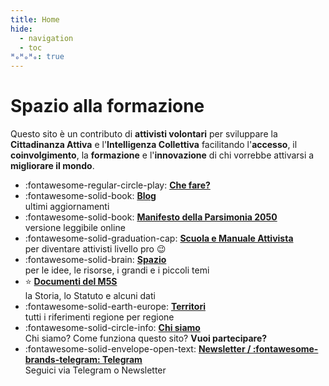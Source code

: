 ```yaml
---
title: Home
hide:
  - navigation
  - toc
ᴴₒᴴₒᴴₒ: true
---
```

# Spazio alla formazione

Questo sito è un contributo di **attivisti volontari** per sviluppare la **Cittadinanza Attiva** e l'**Intelligenza Collettiva** facilitando l'**accesso**, il **coinvolgimento**, la **formazione** e l'**innovazione** di chi vorrebbe attivarsi a **migliorare il mondo**.

<div class="grid cards" markdown>

- :fontawesome-regular-circle-play: **[Che fare?](partecipazione.md)**  
- :fontawesome-solid-book: **[Blog](blog/index.md)**  
ultimi aggiornamenti
- :fontawesome-solid-book: **[Manifesto della Parsimonia 2050](spazio/idee/manifesto-parsimonia.md)**    
versione leggibile online
- :fontawesome-solid-graduation-cap: **[Scuola e Manuale Attivista](scuola/index.md)**  
per diventare attivisti livello pro :wink:
- :fontawesome-solid-brain: **[Spazio](spazio/index.md)**  
per le idee, le risorse, i grandi e i piccoli temi
- :star: **[Documenti del M5S](m5s/index.md)**  
la Storia, lo Statuto e alcuni dati
- :fontawesome-solid-earth-europe: **[Territori](m5s/territori/index.md)**  
tutti i riferimenti regione per regione
- :fontawesome-solid-circle-info: **[Chi siamo](info.md)**  
Chi siamo? Come funziona questo sito? **Vuoi partecipare?**
- :fontawesome-solid-envelope-open-text: **[Newsletter / :fontawesome-brands-telegram: Telegram](contatto.md)**  
Seguici via Telegram o Newsletter
</div>
